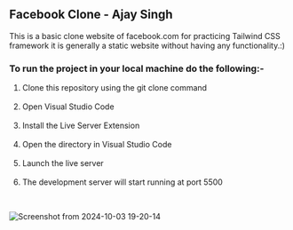 ## Facebook Clone - Ajay Singh
<p>This is a basic clone website of facebook.com for practicing Tailwind CSS framework it is generally a static website without having any functionality.:)</p>

### To run the project in your local machine do the following:-
<ol>
  <li>Clone this repository using the git clone command</li>
  <br>
  <li>Open Visual Studio Code</li>
  <br>
  <li>Install the Live Server Extension</li>
  <br>
  <li>Open the directory in Visual Studio Code</li>
  <br>
  <li>Launch the live server</li>
  <br>
  <li>The development server will start running at port 5500</li>
</ol>
<br>

![Screenshot from 2024-10-03 19-20-14](https://github.com/user-attachments/assets/f9ad4a14-6027-46b6-938b-1a98c2dc9791)
